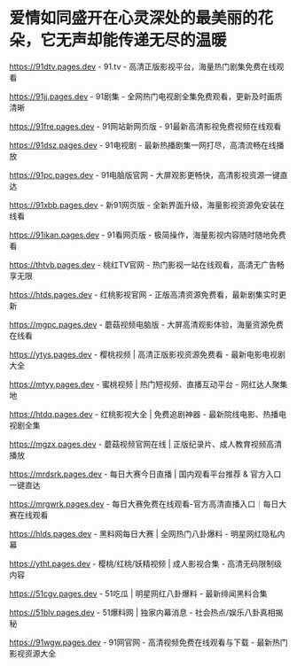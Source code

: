 # 爱情如同盛开在心灵深处的最美丽的花朵，它无声却能传递无尽的温暖

https://91dtv.pages.dev - 91.tv - 高清正版影视平台，海量热门剧集免费在线观看

https://91jj.pages.dev - 91剧集 - 全网热门电视剧全集免费观看，更新及时画质清晰

https://91fre.pages.dev - 91网站新网页版 - 91最新高清影视免费视频在线观看

https://91dsz.pages.dev - 91电视剧 - 最新热播剧集一网打尽，高清流畅在线播放

https://91pc.pages.dev - 91电脑版官网 - 大屏观影更畅快，高清影视资源一键直达

https://91xbb.pages.dev - 新91网页版 - 全新界面升级，海量影视资源免安装在线看

https://91ikan.pages.dev - 91看网页版 - 极简操作，海量影视内容随时随地免费看

https://thtvb.pages.dev - 桃红TV官网 - 热门影视一站在线观看，高清无广告畅享无限

https://htds.pages.dev - 红桃影视官网 - 正版高清资源免费看，最新剧集实时更新

https://mgpc.pages.dev - 蘑菇视频电脑版 - 大屏高清观影体验，海量资源免费在线看

https://ytys.pages.dev - 樱桃视频 | 高清正版影视资源免费看 - 最新电影电视剧大全

https://mtyy.pages.dev - 蜜桃视频 | 热门短视频、直播互动平台 - 网红达人聚集地

https://htdq.pages.dev - 红桃影视大全 | 免费追剧神器 - 最新院线电影、热播电视剧全集

https://mgzx.pages.dev - 蘑菇视频官网在线 | 正版纪录片、成人教育视频高清播放

https://mrdsrk.pages.dev - 每日大赛今日直播 | 国内观看平台推荐 & 官方入口一键直达

https://mrgwrk.pages.dev - 每日大赛免费在线观看-官方高清直播入口｜每日大赛在线观看

https://hlds.pages.dev - 黑料网每日大赛 | 全网热门八卦爆料 - 明星网红隐私内幕

https://ytht.pages.dev - 樱桃/红桃/妖精视频 | 成人影视合集 - 高清无码限制级内容

https://51cgv.pages.dev - 51吃瓜 | 明星网红八卦爆料 - 最新绯闻黑料合集

https://51blv.pages.dev - 51爆料网 | 独家内幕消息 - 社会热点/娱乐八卦真相揭秘

https://91wgw.pages.dev - 91网官网 - 高清视频免费在线观看与下载 - 最新热门影视资源大全
